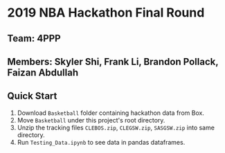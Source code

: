 # 2019 NBA Hackathon Final Round
## Team: 4PPP
## Members: Skyler Shi, Frank Li, Brandon Pollack, Faizan Abdullah

## Quick Start

1. Download `Basketball` folder containing hackathon data from Box.
2. Move `Basketball` under this project's root directory.
3. Unzip the tracking files `CLEBOS.zip`, `CLEGSW.zip`, `SASGSW.zip` into same directory.
4. Run `Testing_Data.ipynb` to see data in pandas dataframes.
